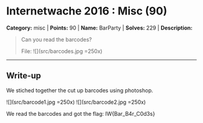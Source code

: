 # Internetwache 2016 : Misc (90)

**Category:** misc |
**Points:** 90 |
**Name:** BarParty |
**Solves:** 229 |
**Description:**

> Can you read the barcodes?
>
> File: 
> ![](src/barcodes.jpg =250x)

___

## Write-up

We stiched together the cut up barcodes using photoshop.

![](src/barcode1.jpg =250x)
![](src/barcode2.jpg =250x)

We read the barcodes and got the flag:
IW{Bar_B4r_C0d3s}
